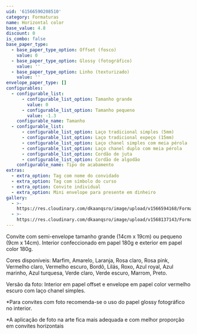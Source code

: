 ```yaml
---
uid: '61566590208510'
category: Formaturas
name: Horizontal color
base_value: 4.8
discount: 0
is_combo: false
base_paper_type:
  - base_paper_type_option: Offset (fosco)
    value: 0
  - base_paper_type_option: Glossy (fotográfico)
    value: ''
  - base_paper_type_option: Linho (texturizado)
    value: ''
envelope_paper_type: []
configurables:
  - configurable_list:
      - configurable_list_option: Tamanho grande
        value: 0
      - configurable_list_option: Tamanho pequeno
        value: -1.3
    configurable_name: Tamanho
  - configurable_list:
      - configurable_list_option: Laço tradicional simples (5mm)
      - configurable_list_option: Laço tradicional expeço (15mm)
      - configurable_list_option: Laço chanel simples com meia pérola
      - configurable_list_option: Laço chanel duplo com meia pérola
      - configurable_list_option: Cordão de juta
      - configurable_list_option: Cordão de algodão
    configurable_name: Tipo de acabamento
extras:
  - extra_option: Tag com nome do convidado
  - extra_option: Tag com símbolo do curso
  - extra_option: Convite individual
  - extra_option: Mini envelope para presente em dinheiro
gallery:
  - >-
    https://res.cloudinary.com/dkaanqsro/image/upload/v1566594168/Formaturas/Horizontal_color_h4j5l8.jpg
  - >-
    https://res.cloudinary.com/dkaanqsro/image/upload/v1568137143/Formaturas/Horizontal_color_2_eh6tap.jpg
---
```

Convite com semi-envelope tamanho grande (14cm x 19cm) ou pequeno (9cm x 14cm). Interior confeccionado em papel 180g e exterior em papel color 180g. 

Cores disponíveis: Marfim, Amarelo, Laranja, Rosa claro, Rosa pink, Vermelho claro, Vermelho escuro, Bordô, Lilás, Roxo, Azul royal, Azul marinho, Azul turquesa, Verde claro, Verde escuro, Marrom, Preto. 



Versão da foto: Interior em papel offset e envelope em papel color vermelho escuro com laço chanel simples. 



\*Para convites com foto recomenda-se o uso do papel glossy fotográfico no interior. 

\*A aplicação de foto na arte fica mais adequada e com melhor proporção em convites horizontais
